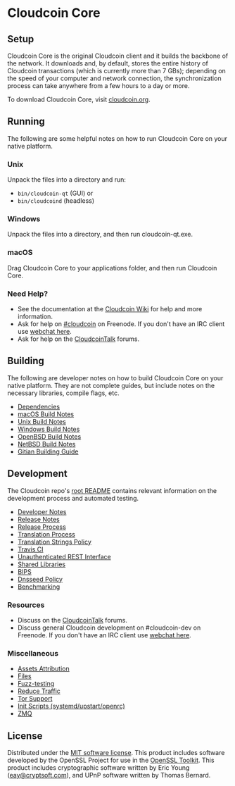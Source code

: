 Cloudcoin Core
=============

Setup
---------------------
Cloudcoin Core is the original Cloudcoin client and it builds the backbone of the network. It downloads and, by default, stores the entire history of Cloudcoin transactions (which is currently more than 7 GBs); depending on the speed of your computer and network connection, the synchronization process can take anywhere from a few hours to a day or more.

To download Cloudcoin Core, visit [cloudcoin.org](https://cloudcoin.org).

Running
---------------------
The following are some helpful notes on how to run Cloudcoin Core on your native platform.

### Unix

Unpack the files into a directory and run:

- `bin/cloudcoin-qt` (GUI) or
- `bin/cloudcoind` (headless)

### Windows

Unpack the files into a directory, and then run cloudcoin-qt.exe.

### macOS

Drag Cloudcoin Core to your applications folder, and then run Cloudcoin Core.

### Need Help?

* See the documentation at the [Cloudcoin Wiki](https://cloudcoin.info/)
for help and more information.
* Ask for help on [#cloudcoin](http://webchat.freenode.net?channels=cloudcoin) on Freenode. If you don't have an IRC client use [webchat here](http://webchat.freenode.net?channels=cloudcoin).
* Ask for help on the [CloudcoinTalk](https://cloudcointalk.io/) forums.

Building
---------------------
The following are developer notes on how to build Cloudcoin Core on your native platform. They are not complete guides, but include notes on the necessary libraries, compile flags, etc.

- [Dependencies](dependencies.md)
- [macOS Build Notes](build-osx.md)
- [Unix Build Notes](build-unix.md)
- [Windows Build Notes](build-windows.md)
- [OpenBSD Build Notes](build-openbsd.md)
- [NetBSD Build Notes](build-netbsd.md)
- [Gitian Building Guide](gitian-building.md)

Development
---------------------
The Cloudcoin repo's [root README](/README.md) contains relevant information on the development process and automated testing.

- [Developer Notes](developer-notes.md)
- [Release Notes](release-notes.md)
- [Release Process](release-process.md)
- [Translation Process](translation_process.md)
- [Translation Strings Policy](translation_strings_policy.md)
- [Travis CI](travis-ci.md)
- [Unauthenticated REST Interface](REST-interface.md)
- [Shared Libraries](shared-libraries.md)
- [BIPS](bips.md)
- [Dnsseed Policy](dnsseed-policy.md)
- [Benchmarking](benchmarking.md)

### Resources
* Discuss on the [CloudcoinTalk](https://cloudcointalk.io/) forums.
* Discuss general Cloudcoin development on #cloudcoin-dev on Freenode. If you don't have an IRC client use [webchat here](http://webchat.freenode.net/?channels=cloudcoin-dev).

### Miscellaneous
- [Assets Attribution](assets-attribution.md)
- [Files](files.md)
- [Fuzz-testing](fuzzing.md)
- [Reduce Traffic](reduce-traffic.md)
- [Tor Support](tor.md)
- [Init Scripts (systemd/upstart/openrc)](init.md)
- [ZMQ](zmq.md)

License
---------------------
Distributed under the [MIT software license](/COPYING).
This product includes software developed by the OpenSSL Project for use in the [OpenSSL Toolkit](https://www.openssl.org/). This product includes
cryptographic software written by Eric Young ([eay@cryptsoft.com](mailto:eay@cryptsoft.com)), and UPnP software written by Thomas Bernard.
